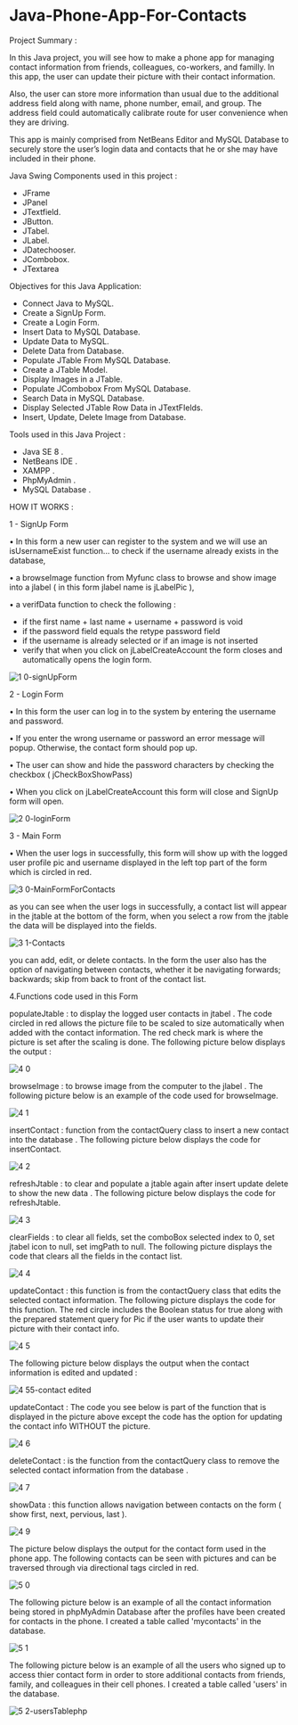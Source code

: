 # Java-Phone-App-For-Contacts


Project Summary : 

 In this Java project, you will see how to make a phone app for managing contact
information from friends, colleagues, co-workers, and familly. In this app, the user
can update their picture with their contact information. 

  Also, the user can store more 
information than usual due to the additional address field along with name, phone number, 
email, and group. The address field could automatically calibrate route for user convenience 
when they are driving. 

 This app is mainly comprised from NetBeans Editor and MySQL Database 
to securely store the user’s login data and contacts that he or she may have included in their 
phone. 




Java Swing Components used in this project : 

- JFrame 
- JPanel 
- JTextfield.
- JButton. 
- JTabel. 
- JLabel. 
- JDatechooser. 
- JCombobox. 
- JTextarea 




Objectives for this Java Application: 

- Connect Java to MySQL. 
- Create a SignUp Form.
- Create a Login Form. 
- Insert Data to MySQL Database.
- Update Data to MySQL. 
- Delete Data from Database.
- Populate JTable From MySQL Database.
- Create a JTable Model. 
- Display Images in a JTable.
- Populate JCombobox From MySQL Database.
- Search Data in MySQL Database. 
- Display Selected JTable Row Data in JTextFIelds. 
- Insert, Update, Delete Image from Database. 



Tools used in this Java Project : 

- Java SE 8 . 
- NetBeans IDE .
- XAMPP .
- PhpMyAdmin .
- MySQL Database .



HOW IT WORKS :


 1 - SignUp Form
 
•	In this form a new user can register to the system and we will use an isUsernameExist function… to check if the username 
already exists in the database, 

•	a browseImage function from Myfunc class to browse and show image into a jlabel ( in this form jlabel name is jLabelPic ), 

•	a verifData function to check the following :
  - if the first name + last name + username + password is void
  - if the password field equals the retype password field
  - if the username is already selected or if an image is not inserted
  - verify that when you click on jLabelCreateAccount the form closes and automatically
    opens the login form.                  



![1 0-signUpForm](https://user-images.githubusercontent.com/20470279/60803507-6161e180-a149-11e9-9c48-269cd20be534.JPG)




2 - Login Form

•	In this form the user can log in to the system by entering the username and password.

•	If you enter the wrong username or password an error message will popup. Otherwise, the contact form should pop up.

•	The user can show and hide the password characters by checking the checkbox ( jCheckBoxShowPass) 

•	When you click on jLabelCreateAccount this form will close and SignUp form will open.



![2 0-loginForm](https://user-images.githubusercontent.com/20470279/60803513-645cd200-a149-11e9-9ec4-d0f3c97c099d.JPG)




3 - Main Form

•	When the user logs in successfully, this form will show up with the logged user profile pic and username displayed 
in the left top part of the form which is circled in red.



![3 0-MainFormForContacts](https://user-images.githubusercontent.com/20470279/60803518-66bf2c00-a149-11e9-8812-b659ff407716.JPG)





as you can see when the user logs in successfully, a contact list will appear in the jtable at the bottom of the form, when 
you select a row from the jtable the data will be displayed into the fields.



![3 1-Contacts](https://user-images.githubusercontent.com/20470279/60803521-69218600-a149-11e9-86f7-53dbfa8e3c1c.JPG)




you can add, edit, or delete contacts. In the form the user also has the option of navigating between contacts, whether it be 
navigating forwards; backwards; skip from back to front of the contact list.




4.Functions code used in this Form


populateJtable : to display the logged user contacts in jtabel . The code circled in red allows the picture file to be scaled to size 
automatically when added with the contact information. The red check mark is where the picture is set after the scaling is done. The 
following picture below displays the output : 



![4 0](https://user-images.githubusercontent.com/20470279/60803523-6b83e000-a149-11e9-9dcb-4d3c091781cc.JPG)



browseImage : to browse image from the computer to the jlabel . The following picture below is an example of the code used 
for browseImage.




![4 1](https://user-images.githubusercontent.com/20470279/60803533-6f176700-a149-11e9-9939-1477ce2509a2.JPG)



insertContact : function from the contactQuery class to insert a new contact into the database . The following picture below
displays the code for insertContact.



![4 2](https://user-images.githubusercontent.com/20470279/60803538-72aaee00-a149-11e9-8ba2-36e5553424aa.JPG)


refreshJtable : to clear and populate a jtable again after insert update delete to show the new data . The following picture 
below displays the code for refreshJtable.


![4 3](https://user-images.githubusercontent.com/20470279/60803558-79396580-a149-11e9-97c3-f86c807e1b80.JPG)


clearFields : to clear all fields, set the comboBox selected index to 0, set jtabel icon to null,  set imgPath to null. The 
following picture displays the code that clears all the fields in the contact list.




![4 4](https://user-images.githubusercontent.com/20470279/60803913-4643a180-a14a-11e9-9096-12a93d94a231.JPG)



updateContact : this function is from the contactQuery class that edits the selected contact information. The following picture 
displays the code for this function. The red circle includes the Boolean status for true along with the prepared statement query 
for Pic if the user wants to update their picture with their contact info.




![4 5](https://user-images.githubusercontent.com/20470279/60803920-49d72880-a14a-11e9-9dea-dd582e8e2af6.JPG)




The following picture below displays the output when the contact information is edited and updated : 




![4 55-contact edited](https://user-images.githubusercontent.com/20470279/60803930-4e034600-a14a-11e9-846a-3be09fb33027.JPG)



updateContact : The code you see below is part of the function that is displayed in the picture above except the code has the option 
for updating the contact info WITHOUT the picture.




![4 6](https://user-images.githubusercontent.com/20470279/60803936-5196cd00-a14a-11e9-8200-c36120430cb0.JPG)





deleteContact : is the function from the contactQuery class to remove the selected contact information from the database .




![4 7](https://user-images.githubusercontent.com/20470279/60803941-53f92700-a14a-11e9-8194-19eff6f98f41.JPG)



showData : this function allows navigation between contacts on the form ( show first, next, pervious, last ).



![4 9](https://user-images.githubusercontent.com/20470279/60803944-565b8100-a14a-11e9-81cb-0073a6796626.JPG)




The picture below displays the output for the contact form used in the phone app. The following contacts can be seen with pictures 
and can be traversed through via directional tags circled in red.



![5 0](https://user-images.githubusercontent.com/20470279/60803949-58bddb00-a14a-11e9-9389-a2e277275990.JPG)


The following picture below is an example of all the contact information being stored in phpMyAdmin Database after the profiles have been created for contacts in the phone. I created a table called 'mycontacts' in the database.



![5 1](https://user-images.githubusercontent.com/20470279/60803954-5c516200-a14a-11e9-9cad-a34110ea27f4.JPG)



The following picture below is an example of all the users who signed up to access thier contact form in order to store additional contacts from friends, family, and colleagues in their cell phones. I created a table called 'users' in the database.


![5 2-usersTablephp](https://user-images.githubusercontent.com/20470279/60803962-5eb3bc00-a14a-11e9-9828-e8d31d94af43.JPG)



